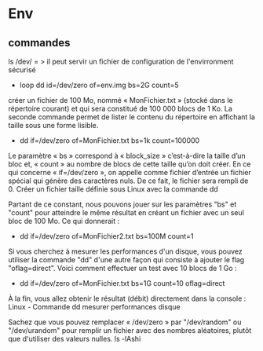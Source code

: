 # Env

## commandes
ls /dev/ = > il peut servir un fichier de configuration de l'envirronment sécurisé 
- loop
dd id=/dev/zero of=env.img bs=2G count=5 

créer un fichier de 100 Mo, nommé « MonFichier.txt » (stocké dans le répertoire courant) et qui sera constitué de 100 000 blocs de 1 Ko. La seconde commande permet de lister le contenu du répertoire en affichant la taille sous une forme lisible.

- dd if=/dev/zero of=MonFichier.txt bs=1k count=100000

Le paramètre « bs » correspond à « block_size » c’est-à-dire la taille d’un bloc et, « count » au nombre de blocs de cette taille qu’on doit créer. En ce qui concerne « if=/dev/zero », on appelle comme fichier d’entrée un fichier spécial qui génère des caractères nuls. De ce fait, le fichier sera rempli de 0.
Créer un fichier taille définie sous Linux avec la commande dd

Partant de ce constant, nous pouvons jouer sur les paramètres "bs" et "count" pour atteindre le même résultat en créant un fichier avec un seul bloc de 100 Mo. Ce qui donnerait :

- dd if=/dev/zero of=MonFichier2.txt bs=100M count=1

Si vous cherchez à mesurer les performances d'un disque, vous pouvez utiliser la commande "dd" d'une autre façon qui consiste à ajouter le flag "oflag=direct". Voici comment effectuer un test avec 10 blocs de 1 Go :

- dd if=/dev/zero of=MonFichier.txt bs=1G count=10 oflag=direct

À la fin, vous allez obtenir le résultat (débit) directement dans la console :
Linux - Commande dd mesurer performances disque

Sachez que vous pouvez remplacer « /dev/zero » par "/dev/random" ou "/dev/urandom" pour remplir un fichier avec des nombres aléatoires, plutôt que d'utiliser des valeurs nulles.
 ls -lAshi 
 
